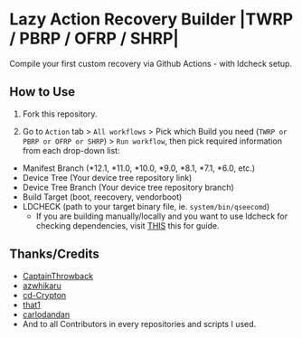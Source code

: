 # Lazy Action Recovery Builder |TWRP / PBRP / OFRP / SHRP|
Compile your first custom recovery via Github Actions - with ldcheck setup.

## How to Use
1. Fork this repository.

2. Go to `Action` tab > `All workflows` > Pick which Build you need (`TWRP or PBRP or OFRP or SHRP`) > `Run workflow`, then pick required information from each drop-down list:
 - Manifest Branch (*12.1, *11.0, *10.0, *9.0, *8.1, *7.1, *6.0, etc.)
 - Device Tree (Your device tree repository link)
 - Device Tree Branch (Your device tree repository branch)
 - Build Target (boot, reecovery, vendorboot)
 - LDCHECK (path to your target binary file, ie. `system/bin/qseecomd`)
   - If you are building manually/locally and you want to use ldcheck for checking dependencies, visit [THIS](https://github.com/TeamWin/android_device_qcom_twrp-common/tree/android-11#using-ldcheck-to-find-dependencies) this for guide.

## Thanks/Credits
 - [CaptainThrowback](https://github.com/CaptainThrowback)
 - [azwhikaru](https://github.com/azwhikaru)
 - [cd-Crypton](https://github.com/cd-Crypton)
 - [that1](https://github.com/that1)
 - [carlodandan](https://github.com/carlodandan)
 - And to all Contributors in every repositories and scripts I used.